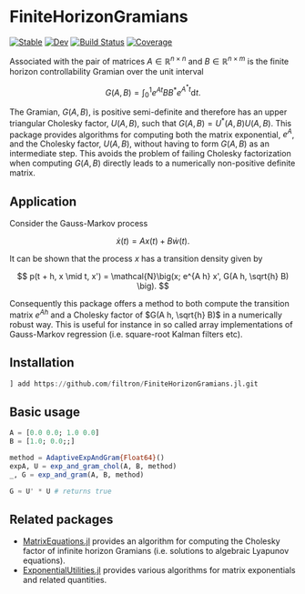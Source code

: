 # FiniteHorizonGramians

[![Stable](https://img.shields.io/badge/docs-stable-blue.svg)](https://filtron.github.io/FiniteHorizonGramians.jl/stable/)
[![Dev](https://img.shields.io/badge/docs-dev-blue.svg)](https://filtron.github.io/FiniteHorizonGramians.jl/dev/)
[![Build Status](https://github.com/filtron/FiniteHorizonGramians.jl/actions/workflows/CI.yml/badge.svg?branch=main)](https://github.com/filtron/FiniteHorizonGramians.jl/actions/workflows/CI.yml?query=branch%3Amain)
[![Coverage](https://codecov.io/gh/filtron/FiniteHorizonGramians.jl/branch/main/graph/badge.svg)](https://codecov.io/gh/filtron/FiniteHorizonGramians.jl)

Associated with the pair of matrices $A \in \mathbb{R}^{n \times n}$ and $B \in \mathbb{R}^{n \times m}$ is the finite horizon controllability Gramian over the unit interval

$$
G(A, B) = \int_0^1 e^{A t} B B^* e^{A^* t} \mathrm{d} t.
$$

The Gramian, $G(A, B)$, is positive semi-definite and therefore has an upper triangular Cholesky factor, $U(A, B)$,
such that $G(A, B) = U^*(A, B) U(A, B)$.
This package provides algorithms for computing both the matrix exponential, $e^A$, and the Cholesky factor, $U(A, B)$,
without having to form $G(A, B)$ as an intermediate step.
This avoids the problem of failing Cholesky factorization when computing $G(A, B)$ directly leads to a numerically non-positive definite matrix.

## Application

Consider the Gauss-Markov process

$$
\dot{x}(t) = A x(t) + B \dot{w}(t).
$$

It can be shown that the process $x$ has a transition density given by

$$
p(t + h, x \mid t, x') = \mathcal{N}\big(x; e^{A h} x', G(A h, \sqrt{h} B) \big).
$$

Consequently this package offers a method to both compute the transition matrix $e^{A h}$ and a Cholesky factor of $G(A h, \sqrt{h} B)$ in a numerically robust way.
This is useful for instance in so called array implementations of Gauss-Markov regression (i.e. square-root Kalman filters etc).

## Installation

```julia
] add https://github.com/filtron/FiniteHorizonGramians.jl.git
```

## Basic usage

```julia
A = [0.0 0.0; 1.0 0.0]
B = [1.0; 0.0;;]

method = AdaptiveExpAndGram{Float64}()
expA, U = exp_and_gram_chol(A, B, method)
_, G = exp_and_gram(A, B, method)

G ≈ U' * U # returns true
```

## Related packages
* [MatrixEquations.jl](https://github.com/andreasvarga/MatrixEquations.jl) provides an algorithm for computing the Cholesky factor of infinite horizon Gramians (i.e. solutions to algebraic Lyapunov equations).
* [ExponentialUtilities.jl](https://github.com/SciML/ExponentialUtilities.jl) provides various algorithms for matrix exponentials and related quantities.
